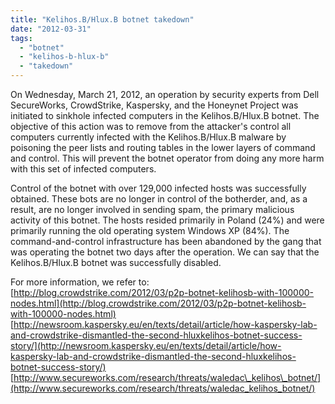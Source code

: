 ```yaml
---
title: "Kelihos.B/Hlux.B botnet takedown"
date: "2012-03-31"
tags: 
  - "botnet"
  - "kelihos-b-hlux-b"
  - "takedown"
---
```


On Wednesday, March 21, 2012, an operation by security experts from Dell SecureWorks, CrowdStrike, Kaspersky, and the Honeynet Project was initiated to sinkhole infected computers in the Kelihos.B/Hlux.B botnet. The objective of this action was to remove from the attacker's control all computers currently infected with the Kelihos.B/Hlux.B malware by poisoning the peer lists and routing tables in the lower layers of command and control. This will prevent the botnet operator from doing any more harm with this set of infected computers.  
  
Control of the botnet with over 129,000 infected hosts was successfully obtained. These bots are no longer in control of the botherder, and, as a result, are no longer involved in sending spam, the primary malicious activity of this botnet. The hosts resided primarily in Poland (24%) and were primarily running the old operating system Windows XP (84%). The command-and-control infrastructure has been abandoned by the gang that was operating the botnet two days after the operation. We can say that the Kelihos.B/Hlux.B botnet was successfully disabled.  
  
For more information, we refer to:  
[http://blog.crowdstrike.com/2012/03/p2p-botnet-kelihosb-with-100000-nodes.html](http://blog.crowdstrike.com/2012/03/p2p-botnet-kelihosb-with-100000-nodes.html)  
[http://newsroom.kaspersky.eu/en/texts/detail/article/how-kaspersky-lab-and-crowdstrike-dismantled-the-second-hluxkelihos-botnet-success-story/](http://newsroom.kaspersky.eu/en/texts/detail/article/how-kaspersky-lab-and-crowdstrike-dismantled-the-second-hluxkelihos-botnet-success-story/)  
[http://www.secureworks.com/research/threats/waledac\_kelihos\_botnet/](http://www.secureworks.com/research/threats/waledac_kelihos_botnet/)
